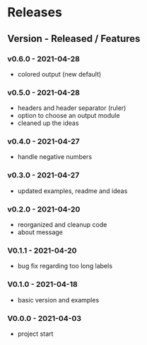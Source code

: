 # Releases
## Version - Released / Features

### v0.6.0 - 2021-04-28
- colored output (new default) 
### v0.5.0 - 2021-04-28
- headers and header separator (ruler)
- option to choose an output module
- cleaned up the ideas
### v0.4.0 - 2021-04-27
- handle negative numbers
### v0.3.0 - 2021-04-27
- updated examples, readme and ideas
### v0.2.0 - 2021-04-20
- reorganized and cleanup code
- about message
### V0.1.1 - 2021-04-20
- bug fix regarding too long labels
### V0.1.0 - 2021-04-18
- basic version and examples
### V0.0.0 - 2021-04-03 
- project start